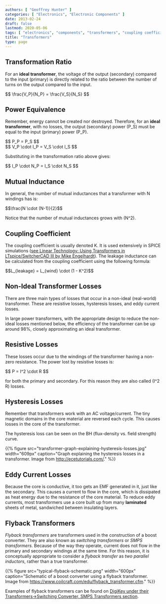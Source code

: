 ```yaml
---
authors: [ "Geoffrey Hunter" ]
categories: [ "Electronics", "Electronic Components" ]
date: 2013-02-24
draft: false
lastmod: 2020-05-06
tags: [ "electronics", "components", "transformers", "coupling coefficients", "resistive losses", "hysteresis", "flyback transformers", "switching transformers", "SMPS transformers", "inductors" ]
title: "Transformers"
type: page
---
```


## Transformation Ratio

For an **ideal transformer**, the voltage of the output (secondary) compared to the input (primary) is directly related to the ratio between the number of turns on the output compared to the input.

<div>$$ \frac{V_P}{N_P} = \frac{V_S}{N_S} $$</div>

## Power Equivalence

Remember, energy cannot be created nor destroyed. Therefore, for an **ideal transformer**, with no losses, the output (secondary) power \(P_S\) must be equal to the input (primary) power \(P_P\).

<div>$$ P_P = P_S $$</div>

<div>$$ V_P \cdot I_P = V_S \cdot I_S $$</div>

Substituting in the transformation ratio above gives:

<div>$$ I_P \cdot N_P = I_S \cdot N_S $$</div>

## Mutual Inductance

In general, the number of mutual inductances that a transformer with N windings has is:

<div>$$\frac{N \cdot (N-1)}{2}$$</div>

Notice that the number of mutual inductances grows with \(N^2\).

## Coupling Coefficient

The coupling coefficient is usually denoted K. It is used extensively in SPICE simulations ([see Linear Technology: Using Transformers in LTspice/SwitcherCAD III by Mike Engelhardt](http://cds.linear.com/docs/en/lt-journal/LTMag-V16N3-23-LTspice_Transformers-MikeEngelhardt.pdf)). The leakage inductance can be calculated from the coupling coefficient using the following formula:

<div>$$L_{leakage} = L_{wind} \cdot (1 - K^2)$$</div>

## Non-Ideal Transformer Losses

There are three main types of losses that occur in a non-ideal (real-world) transformer. These are resistive losses, hysteresis losses, and eddy current losses.

In large power transformers, with the appropriate design to reduce the non-ideal losses mentioned below, the efficiency of the transformer can be up around 98%, closely approximating an ideal transformer.

## Resistive Losses

These losses occur due to the windings of the transformer having a non-zero resistance. The power lost by resistive losses is:

<div>$$ P = I^2 \cdot R $$</div>

for both the primary and secondary. For this reason they are also called \(I^2 R\) losses.

## Hysteresis Losses

Remember that transformers work with an AC voltage/current. The tiny magnetic domains in the core material are reversed each cycle. This causes losses in the core of the transformer.

The hysteresis loss can be seen on the BH (flux-density vs. field strength) curve.

{{% figure src="transformer-graph-explaining-hysteresis-losses.jpg" width="609px" caption="Graph explaining the hysteresis losses in a transformer. Image from http://ecetutorials.com/." %}}

## Eddy Current Losses

Because the core is conductive, it too gets an EMF generated in it, just like the secondary. This causes a current to flow in the core, which is dissipated as heat energy due to the resistance of the core material. To reduce eddy currents, most transformers use a core built up from many **laminated** sheets of metal, sandwiched between insulating layers.

## Flyback Transformers

_Flyback transformers_ are transformers used in the construction of a boost converter. They are also known as _switching transformers_ or _SMPS transformers_. Because of the way they operate, current does not flow in the primary and secondary windings at the same time. For this reason, it is conceptually appropriate to consider a _flyback transfer_ as _two parallel inductors_, rather than a true transformer. 

{{% figure src="typical-flyback-schematic.png" width="600px" caption="Schematic of a boost converter using a flyback transformer. Image from https://www.coilcraft.com/edu/flyback_transformer.cfm." %}}

Examples of flyback transformers can be found on [DigiKey under their Transformers->Switching Converter, SMPS Transformers section](https://www.digikey.com/products/en/transformers/switching-converter-smps-transformers/168).

 
